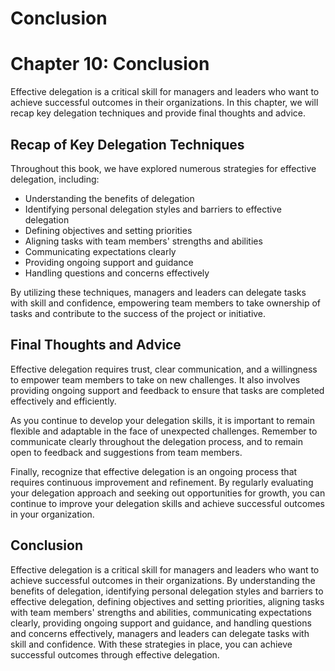 # Conclusion

Chapter 10: Conclusion
======================

Effective delegation is a critical skill for managers and leaders who want to achieve successful outcomes in their organizations. In this chapter, we will recap key delegation techniques and provide final thoughts and advice.

Recap of Key Delegation Techniques
----------------------------------

Throughout this book, we have explored numerous strategies for effective delegation, including:

* Understanding the benefits of delegation
* Identifying personal delegation styles and barriers to effective delegation
* Defining objectives and setting priorities
* Aligning tasks with team members' strengths and abilities
* Communicating expectations clearly
* Providing ongoing support and guidance
* Handling questions and concerns effectively

By utilizing these techniques, managers and leaders can delegate tasks with skill and confidence, empowering team members to take ownership of tasks and contribute to the success of the project or initiative.

Final Thoughts and Advice
-------------------------

Effective delegation requires trust, clear communication, and a willingness to empower team members to take on new challenges. It also involves providing ongoing support and feedback to ensure that tasks are completed effectively and efficiently.

As you continue to develop your delegation skills, it is important to remain flexible and adaptable in the face of unexpected challenges. Remember to communicate clearly throughout the delegation process, and to remain open to feedback and suggestions from team members.

Finally, recognize that effective delegation is an ongoing process that requires continuous improvement and refinement. By regularly evaluating your delegation approach and seeking out opportunities for growth, you can continue to improve your delegation skills and achieve successful outcomes in your organization.

Conclusion
----------

Effective delegation is a critical skill for managers and leaders who want to achieve successful outcomes in their organizations. By understanding the benefits of delegation, identifying personal delegation styles and barriers to effective delegation, defining objectives and setting priorities, aligning tasks with team members' strengths and abilities, communicating expectations clearly, providing ongoing support and guidance, and handling questions and concerns effectively, managers and leaders can delegate tasks with skill and confidence. With these strategies in place, you can achieve successful outcomes through effective delegation.